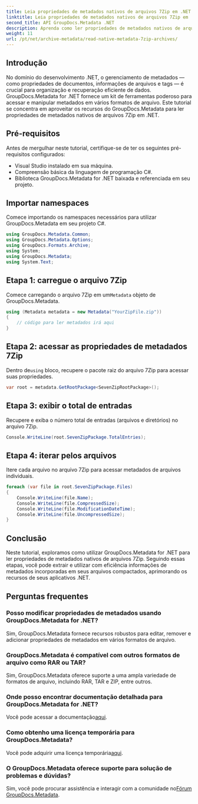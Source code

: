 ```yaml
---
title: Leia propriedades de metadados nativos de arquivos 7Zip em .NET
linktitle: Leia propriedades de metadados nativos de arquivos 7Zip em .NET
second_title: API GroupDocs.Metadata .NET
description: Aprenda como ler propriedades de metadados nativos de arquivos 7Zip usando GroupDocs.Metadata for .NET. Aprimore os recursos de gerenciamento de dados do seu aplicativo .NET.
weight: 11
url: /pt/net/archive-metadata/read-native-metadata-7zip-archives/
---
```

## Introdução
No domínio do desenvolvimento .NET, o gerenciamento de metadados — como propriedades de documentos, informações de arquivos e tags — é crucial para organização e recuperação eficiente de dados. GroupDocs.Metadata for .NET fornece um kit de ferramentas poderoso para acessar e manipular metadados em vários formatos de arquivo. Este tutorial se concentra em aproveitar os recursos do GroupDocs.Metadata para ler propriedades de metadados nativos de arquivos 7Zip em .NET. 
## Pré-requisitos
Antes de mergulhar neste tutorial, certifique-se de ter os seguintes pré-requisitos configurados:
- Visual Studio instalado em sua máquina.
- Compreensão básica da linguagem de programação C#.
- Biblioteca GroupDocs.Metadata for .NET baixada e referenciada em seu projeto.

## Importar namespaces
Comece importando os namespaces necessários para utilizar GroupDocs.Metadata em seu projeto C#.
```csharp
using GroupDocs.Metadata.Common;
using GroupDocs.Metadata.Options;
using GroupDocs.Formats.Archive;
using System;
using GroupDocs.Metadata;
using System.Text;
```
## Etapa 1: carregue o arquivo 7Zip
 Comece carregando o arquivo 7Zip em um`Metadata` objeto de GroupDocs.Metadata.
```csharp
using (Metadata metadata = new Metadata("YourZipFile.zip"))
{
    // código para ler metadados irá aqui
}
```
## Etapa 2: acessar as propriedades de metadados 7Zip
 Dentro de`using` bloco, recupere o pacote raiz do arquivo 7Zip para acessar suas propriedades.
```csharp
var root = metadata.GetRootPackage<SevenZipRootPackage>();
```
## Etapa 3: exibir o total de entradas
Recupere e exiba o número total de entradas (arquivos e diretórios) no arquivo 7Zip.
```csharp
Console.WriteLine(root.SevenZipPackage.TotalEntries);
```
## Etapa 4: iterar pelos arquivos
Itere cada arquivo no arquivo 7Zip para acessar metadados de arquivos individuais.
```csharp
foreach (var file in root.SevenZipPackage.Files)
{
    Console.WriteLine(file.Name);
    Console.WriteLine(file.CompressedSize);
    Console.WriteLine(file.ModificationDateTime);
    Console.WriteLine(file.UncompressedSize);
}
```

## Conclusão
Neste tutorial, exploramos como utilizar GroupDocs.Metadata for .NET para ler propriedades de metadados nativos de arquivos 7Zip. Seguindo essas etapas, você pode extrair e utilizar com eficiência informações de metadados incorporadas em seus arquivos compactados, aprimorando os recursos de seus aplicativos .NET.

## Perguntas frequentes
### Posso modificar propriedades de metadados usando GroupDocs.Metadata for .NET?
Sim, GroupDocs.Metadata fornece recursos robustos para editar, remover e adicionar propriedades de metadados em vários formatos de arquivo.
### GroupDocs.Metadata é compatível com outros formatos de arquivo como RAR ou TAR?
Sim, GroupDocs.Metadata oferece suporte a uma ampla variedade de formatos de arquivo, incluindo RAR, TAR e ZIP, entre outros.
### Onde posso encontrar documentação detalhada para GroupDocs.Metadata for .NET?
 Você pode acessar a documentação[aqui](https://tutorials.groupdocs.com/metadata/net/).
### Como obtenho uma licença temporária para GroupDocs.Metadata?
 Você pode adquirir uma licença temporária[aqui](https://purchase.groupdocs.com/temporary-license/).
### O GroupDocs.Metadata oferece suporte para solução de problemas e dúvidas?
 Sim, você pode procurar assistência e interagir com a comunidade no[Fórum GroupDocs.Metadata](https://forum.groupdocs.com/c/metadata/14).
